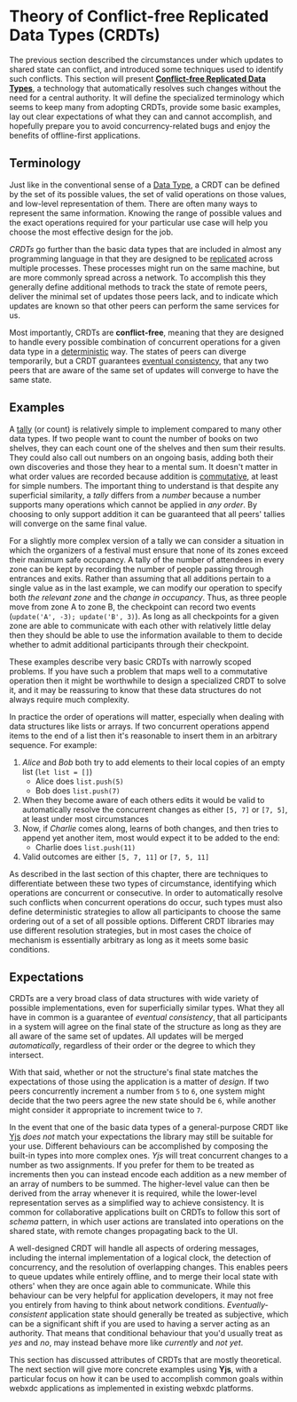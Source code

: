 # Theory of Conflict-free Replicated Data Types (CRDTs)

The previous section described the circumstances
under which updates to shared state can conflict,
and introduced some techniques used to identify such conflicts.
This section will present [**Conflict-free Replicated Data Types**](https://en.wikipedia.org/wiki/Conflict-free_replicated_data_type),
a technology that automatically resolves such changes
without the need for a central authority.
It will define the specialized terminology
which seems to keep many from adopting CRDTs,
provide some basic examples,
lay out clear expectations of what they can and cannot accomplish,
and hopefully prepare you to avoid concurrency-related bugs
and enjoy the benefits of offline-first applications.

## Terminology

Just like in the conventional sense of a
[Data Type](https://en.wikipedia.org/wiki/Data_type),
a CRDT can be defined by the set of its possible values,
the set of valid operations on those values,
and low-level representation of them.
There are often many ways to represent the same information.
Knowing the range of possible values 
and the exact operations required for your particular use case
will help you choose the most effective design for the job.

_CRDTs_ go further than the basic data types
that are included in almost any programming language
in that they are designed to be
[replicated](https://en.wikipedia.org/wiki/Replication_(computing))
across multiple processes.
These processes might run on the same machine,
but are more commonly spread across a network.
To accomplish this they generally define additional methods
to track the state of remote peers,
deliver the minimal set of updates those peers lack,
and to indicate which updates are known
so that other peers can perform the same services for us.

Most importantly, CRDTs are **conflict-free**,
meaning that they are designed to handle
every possible combination of concurrent operations for a given data type
in a [deterministic](https://en.wikipedia.org/wiki/Deterministic_system#In_computer_science) way.
The states of peers can diverge temporarily,
but a CRDT guarantees [eventual consistency](https://en.wikipedia.org/wiki/Eventual_consistency),
that any two peers that are aware of the same set of updates
will converge to have the same state.

## Examples

A [tally](https://www.merriam-webster.com/dictionary/tally) (or count)
is relatively simple to implement compared to many other data types.
If two people want to count the number of books on two shelves,
they can each count one of the shelves and then sum their results.
They could also call out numbers on an ongoing basis,
adding both their own discoveries
and those they hear to a mental sum.
It doesn't matter in what order values are recorded
because addition is [commutative](https://en.wikipedia.org/wiki/Commutative_property#Commutative_operations),
at least for simple numbers.
The important thing to understand is that despite any superficial similarity,
a _tally_ differs from a _number_
because a number supports many operations which cannot be applied in _any order_.
By choosing to only support addition
it can be guaranteed that all peers' tallies will converge on the same final value.

For a slightly more complex version of a tally
we can consider a situation in which the organizers of a festival
must ensure that none of its zones exceed their maximum safe occupancy.
A tally of the number of attendees in every zone can be kept
by recording the number of people passing through entrances and exits.
Rather than assuming that all additions pertain to a single value as in the last example,
we can modify our operation to specify
both _the relevant zone_ and the _change in occupancy_.
Thus, as three people move from zone A to zone B,
the checkpoint can record two events (`update('A', -3); update('B', 3)`).
As long as all checkpoints for a given zone
are able to communicate with each other with relatively little delay
then they should be able to use the information available to them
to decide whether to admit additional participants through their checkpoint.

These examples describe very basic CRDTs with narrowly scoped problems.
If you have such a problem that maps well to a commutative operation
then it might be worthwhile to design a specialized CRDT to solve it,
and it may be reassuring to know that
these data structures do not always require much complexity.

In practice the order of operations will matter,
especially when dealing with data structures like lists or arrays.
If two concurrent operations append items to the end of a list
then it's reasonable to insert them in an arbitrary sequence.
For example:

1. _Alice_ and _Bob_ both try to add elements to their local copies of an empty list (`let list = []`)
    * Alice does `list.push(5)`
    * Bob does `list.push(7)`
2. When they become aware of each others edits it would be valid to automatically resolve the concurrent changes as either `[5, 7]` or `[7, 5]`, at least under most circumstances
3. Now, if _Charlie_ comes along, learns of both changes, and then tries to append yet another item, most would expect it to be added to the end:
    * Charlie does `list.push(11)`
4. Valid outcomes are either `[5, 7, 11]` or `[7, 5, 11]`

As described in the last section of this chapter,
there are techniques to differentiate between these two types of circumstance,
identifying which operations are concurrent or consecutive.
In order to automatically resolve such conflicts when concurrent operations do occur,
such types must also define deterministic strategies
to allow all participants to choose the same ordering out of a set of all possible options.
Different CRDT libraries may use different resolution strategies,
but in most cases the choice of mechanism is essentially arbitrary
as long as it meets some basic conditions.

## Expectations

CRDTs are a very broad class of data structures with wide variety of possible implementations,
even for superficially similar types.
What they all have in common is a guarantee of _eventual consistency_,
that all participants in a system will agree on the final state of the structure
as long as they are all aware of the same set of updates.
All updates will be merged _automatically_, regardless of their order or the degree to which they intersect.

With that said, whether or not the structure's final state matches
the expectations of those using the application is a matter of _design_.
If two peers concurrently increment a number from `5` to `6`,
one system might decide that the two peers agree the new state should be `6`,
while another might consider it appropriate to increment twice to `7`.

In the event that one of the basic data types of a general-purpose CRDT like
[Yjs](https://yjs.dev/) _does not_ match your expectations the library
may still be suitable for your use.
Different behaviours can be accomplished by composing the built-in types into more complex ones.
_Yjs_ will treat concurrent changes to a number as two assignments.
If you prefer for them to be treated as increments then you can instead
encode each addition as a new member of an array of numbers to be summed.
The higher-level value can then be derived from the array whenever it is required,
while the lower-level representation serves as a simplified way to achieve consistency.
It is common for collaborative applications built on CRDTs to follow this sort of _schema_ pattern,
in which user actions are translated into operations on the shared state,
with remote changes propagating back to the UI.

A well-designed CRDT will handle all aspects of ordering messages,
including the internal implementation of a logical clock,
the detection of concurrency,
and the resolution of overlapping changes.
This enables peers to queue updates while entirely offline,
and to merge their local state with others' when they are once again able to communicate.
While this behaviour can be very helpful for application developers,
it may not free you entirely from having to think about network conditions.
_Eventually-consistent_ application state should generally be treated as
subjective, which can be a significant shift if you are used to having a server acting as an authority.
That means that conditional behaviour that you'd usually treat as _yes_ and _no_,
may instead behave more like _currently_ and _not yet_.

This section has discussed attributes of CRDTs that are mostly theoretical.
The next section will give more concrete examples using **Yjs**,
with a particular focus on how it can be used to accomplish common
goals within webxdc applications as implemented in existing webxdc platforms.

